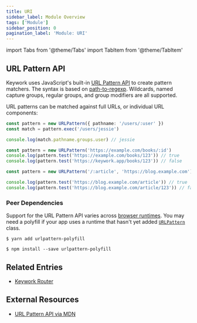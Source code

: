 ```yaml
---
title: URI
sidebar_label: Module Overview
tags: ['Module']
sidebar_position: 0
pagination_label: 'Module: URI'
---
```


import Tabs from '@theme/Tabs'
import TabItem from '@theme/TabItem'

## URL Pattern API

Keywork uses JavaScript's built-in [URL Pattern API](https://developer.mozilla.org/en-US/docs/Web/API/URLPattern)
to create pattern matchers.
The syntax is based on [path-to-regexp](https://github.com/pillarjs/path-to-regexp).
Wildcards, named capture groups, regular groups, and group modifiers are all supported.

URL patterns can be matched against full URLs, or individual URL components:

```ts title="Matching URL pathname pattern."
const pattern = new URLPattern({ pathname: '/users/:user' })
const match = pattern.exec('/users/jessie')

console.log(match.pathname.groups.user) // jessie
```

```ts title="Matching a full URL pattern."
const pattern = new URLPattern('https://example.com/books/:id')
console.log(pattern.test('https://example.com/books/123')) // true
console.log(pattern.test('https://keywork.app/books/123')) // false
```

```ts title="Matching URL pathname pattern with a base URL"
const pattern = new URLPattern('/:article', 'https://blog.example.com')

console.log(pattern.test('https://blog.example.com/article')) // true
console.log(pattern.test('https://blog.example.com/article/123')) // false
```

### Peer Dependencies

Support for the URL Pattern API varies across [browser runtimes](https://caniuse.com/mdn-api_urlpattern).
You may need a polyfill if your app uses a runtime that hasn't yet added [`URLPattern`](https://developer.mozilla.org/en-US/docs/Web/API/URLPattern/URLPattern) class.

<Tabs groupId="node-install">
  <TabItem value="yarn" label="Yarn">

```shell title="Run in the root of your project."
$ yarn add urlpattern-polyfill
```

  </TabItem>

  <TabItem value="npm" label="NPM">

```shell title="Run in the root of your project."
$ npm install --save urlpattern-polyfill
```

  </TabItem>
</Tabs>

## Related Entries

- [Keywork Router](/modules/router)

## External Resources

- [URL Pattern API via MDN](https://developer.mozilla.org/en-US/docs/Web/API/URL_Pattern_API)
